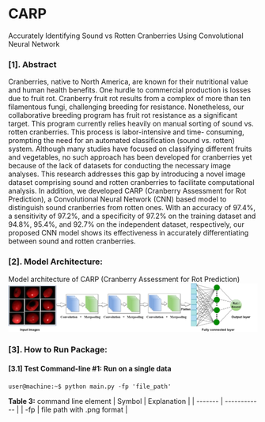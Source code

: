 # CARP
Accurately Identifying Sound vs Rotten Cranberries Using Convolutional Neural Network

### [1]. Abstract

Cranberries, native to North America, are known for their nutritional value and human
health benefits. One hurdle to commercial production is losses due to fruit rot.
Cranberry fruit rot results from a complex of more than ten filamentous fungi,
challenging breeding for resistance. Nonetheless, our collaborative breeding program
has fruit rot resistance as a significant target. This program currently relies heavily on
manual sorting of sound vs. rotten cranberries. This process is labor-intensive and time-
consuming, prompting the need for an automated classification (sound vs. rotten)
system. Although many studies have focused on classifying different fruits and
vegetables, no such approach has been developed for cranberries yet because of the
lack of datasets for conducting the necessary image analyses. This research addresses
this gap by introducing a novel image dataset comprising sound and rotten cranberries
to facilitate computational analysis. In addition, we developed CARP (Cranberry
Assessment for Rot Prediction), a Convolutional Neural Network (CNN) based model to
distinguish sound cranberries from rotten ones. With an accuracy of 97.4%, a
sensitivity of 97.2%, and a specificity of 97.2% on the training dataset and 94.8%,
95.4%, and 92.7% on the independent dataset, respectively, our proposed CNN model
shows its effectiveness in accurately differentiating between sound and rotten
cranberries.

### [2]. Model Architecture:

Model architecture of CARP (Cranberry Assessment for Rot Prediction)
![Screenshot](model_architecture.png)

### [3]. How to Run Package:

#### [3.1] Test Command-line #1: Run on a single data
```console
user@machine:~$ python main.py -fp 'file_path'
```

**Table 3:**  command line element
| Symbol  | Explanation  |
| ------- | ------------ |
| -fp | file path with .png format  | 
